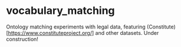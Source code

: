 # vocabulary_matching
Ontology matching experiments with legal data, featuring (Constitute)[https://www.constituteproject.org/] and other datasets. Under construction!
